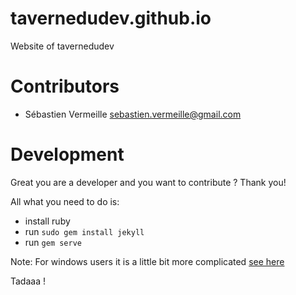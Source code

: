 # tavernedudev.github.io
Website of tavernedudev

# Contributors
* Sébastien Vermeille <sebastien.vermeille@gmail.com>

# Development

Great you are a developer and you want to contribute ? Thank you!

All what you need to do is:

* install ruby
* run `sudo gem install jekyll`
* run `gem serve`

Note: For windows users it is a little bit more complicated [see here](https://jekyllrb.com/docs/windows/#installation)

Tadaaa !